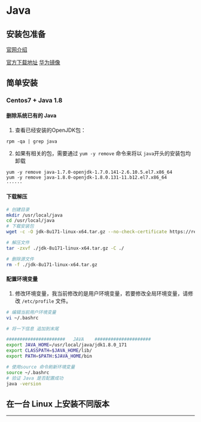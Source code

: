 # Java



## 安装包准备


[官网介绍][官网介绍]

[官方下载地址][官方下载地址]   [华为镜像][华为镜像]


## 简单安装

### Centos7 + Java 1.8

#### 删除系统已有的 Java

1. 查看已经安装的OpenJDK包：


```shell
rpm -qa | grep java
```

2. 如果有相关的包，需要通过 `yum -y remove` 命令来将以 `java`开头的安装包均卸载


```shell
yum -y remove java-1.7.0-openjdk-1.7.0.141-2.6.10.5.el7.x86_64
yum -y remove java-1.8.0-openjdk-1.8.0.131-11.b12.el7.x86_64
······
```

#### 下载解压

```sh
# 创建目录
mkdir /usr/local/java
cd /usr/local/java
# 下载安装包
wget -c -O jdk-8u171-linux-x64.tar.gz --no-check-certificate https://repo.huaweicloud.com/java/jdk/8u171-b11/jdk-8u171-linux-x64.tar.gz

# 解压文件
tar -zxvf ./jdk-8u171-linux-x64.tar.gz -C ./

# 删除源文件 
rm -f ./jdk-8u171-linux-x64.tar.gz
```



#### 配置环境变量

1.  修改环境变量，我当前修改的是用户环境变量，若要修改全局环境变量，请修改 `/etc/profile` 文件。

```sh
# 编辑当前用户环境变量
vi ~/.bashrc

# 将一下信息 追加到末尾 

######################   JAVA    #####################
export JAVA_HOME=/usr/local/java/jdk1.8.0_171
export CLASSPATH=$JAVA_HOME/lib/
export PATH=$PATH:$JAVA_HOME/bin

# 使用source 命令刷新环境变量
source ~/.bashrc
# 验证 Java 是否配置成功
java -version
```



## 在一台 Linux 上安装不同版本







---

[官网介绍]:https://www.oracle.com/java/

[官方下载地址]:https://www.oracle.com/java/technologies/downloads/

[华为镜像]:https://repo.huaweicloud.com/java/jdk/



